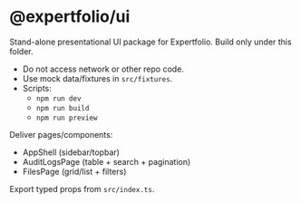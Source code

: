 # @expertfolio/ui

Stand-alone presentational UI package for Expertfolio. Build only under this folder.

- Do not access network or other repo code.
- Use mock data/fixtures in `src/fixtures`.
- Scripts:
  - `npm run dev`
  - `npm run build`
  - `npm run preview`

Deliver pages/components:
- AppShell (sidebar/topbar)
- AuditLogsPage (table + search + pagination)
- FilesPage (grid/list + filters)

Export typed props from `src/index.ts`.
